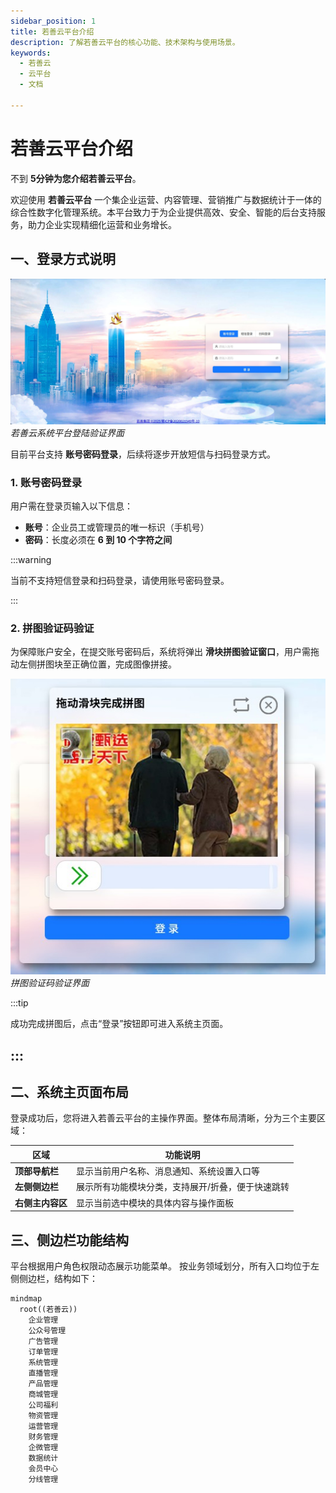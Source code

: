 ```yaml
---
sidebar_position: 1
title: 若善云平台介绍
description: 了解若善云平台的核心功能、技术架构与使用场景。
keywords:
  - 若善云
  - 云平台
  - 文档

---
```


# 若善云平台介绍

不到 **5分钟为您介绍若善云平台**。

欢迎使用 **若善云平台**  一个集企业运营、内容管理、营销推广与数据统计于一体的综合性数字化管理系统。本平台致力于为企业提供高效、安全、智能的后台支持服务，助力企业实现精细化运营和业务增长。

## 一、登录方式说明

![若善云系统平台首页](img/dengluyemian.jpg)
*若善云系统平台登陆验证界面*

目前平台支持 **账号密码登录**，后续将逐步开放短信与扫码登录方式。

### 1. 账号密码登录

用户需在登录页输入以下信息：

- **账号**：企业员工或管理员的唯一标识（手机号）
- **密码**：长度必须在 **6 到 10 个字符之间**

:::warning

当前不支持短信登录和扫码登录，请使用账号密码登录。

:::
### 2. 拼图验证码验证

为保障账户安全，在提交账号密码后，系统将弹出 **滑块拼图验证窗口**，用户需拖动左侧拼图块至正确位置，完成图像拼接。

![拼图验证示意图](img/huadong.jpg)
*拼图验证码验证界面*


:::tip

成功完成拼图后，点击“登录”按钮即可进入系统主页面。

:::
---

## 二、系统主页面布局

登录成功后，您将进入若善云平台的主操作界面。整体布局清晰，分为三个主要区域：

| 区域 | 功能说明 |
|------|--------|
| **顶部导航栏** | 显示当前用户名称、消息通知、系统设置入口等 |
| **左侧侧边栏** | 展示所有功能模块分类，支持展开/折叠，便于快速跳转 |
| **右侧主内容区** | 显示当前选中模块的具体内容与操作面板 |



## 三、侧边栏功能结构

平台根据用户角色权限动态展示功能菜单。
按业务领域划分，所有入口均位于左侧侧边栏，结构如下：

```mermaid
mindmap
  root((若善云))
    企业管理
    公众号管理
    广告管理
    订单管理
    系统管理
    直播管理
    产品管理
    商城管理
    公司福利
    物资管理
    运营管理
    财务管理
    企微管理
    数据统计
    会员中心
    分线管理
```